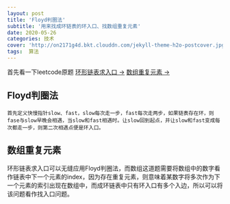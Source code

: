 ```yaml
---
layout: post
title: 'Floyd判圈法'
subtitle: '用来找成环链表的环入口、找数组重复元素'
date: 2020-05-26
categories: 技术
cover: 'http://on2171g4d.bkt.clouddn.com/jekyll-theme-h2o-postcover.jpg'
tags:  算法
---
```

首先看一下leetcode原题
[环形链表求入口 →](https://leetcode-cn.com/problems/linked-list-cycle-ii/)
[数组重复元素 →](https://leetcode-cn.com/problems/find-the-duplicate-number/solution/xun-zhao-zhong-fu-shu-by-leetcode-solution/)

## Floyd判圈法
    首先定义快慢指针slow、fast，slow每次走一步，fast每次走两步，如果链表存在环，则fase与slow早晚会相遇，当slow和fast相遇时。让slow回到起点，并让slow和fast变成每次都走一步，则第二次相遇点便是环入口。

## 数组重复元素
环形链表求入口可以无缝应用Floyd判圈法，而数组这道题需要将数组中的数字看作链表中下一个元素的index，因为存在重复元素，则意味着某数字将多次作为下一个元素的索引出现在数组中，而成环链表中只有环入口有多个入边，所以可以将该问题看作找入口问题。